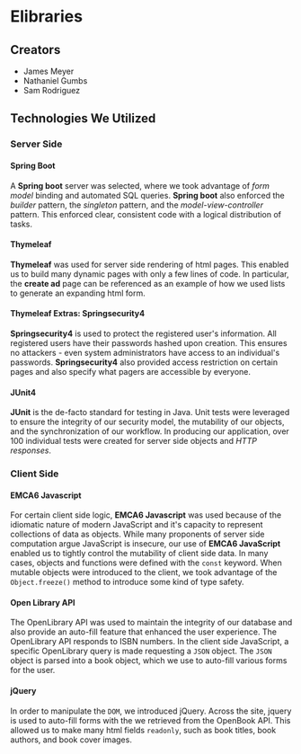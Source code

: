 # Elibraries

## Creators

- James Meyer
- Nathaniel Gumbs
- Sam Rodriguez

## Technologies We Utilized

### Server Side

#### Spring Boot

A **Spring boot** server was selected, where we took advantage of *form model* binding and automated SQL queries. 
**Spring boot** also enforced the *builder* pattern, the *singleton* pattern, and the *model-view-controller* pattern. 
This enforced clear, consistent code with a logical distribution of tasks.

#### Thymeleaf

**Thymeleaf** was used for server side rendering of html pages. This enabled us to build many dynamic pages with only a few
lines of code. In particular, the **create ad** page can be referenced as an example of how we used lists to generate an
expanding html form.

#### Thymeleaf Extras: Springsecurity4

**Springsecurity4** is used to protect the registered user's information. All registered users have their passwords hashed
upon creation. This ensures no attackers - even system administrators have access to an individual's passwords. 
**Springsecurity4** also provided access restriction on certain pages and also specify what pagers are accessible by everyone. 

#### JUnit4

**JUnit** is the de-facto standard for testing in Java. Unit tests were leveraged to ensure the integrity of our security
model, the mutability of our objects, and the synchronization of our workflow. In producing our application, over 100
individual tests were created for server side objects and *HTTP responses*.

### Client Side

#### EMCA6 Javascript

For certain client side logic, **EMCA6 Javascript** was used because of the idiomatic nature of modern JavaScript
and it's capacity to represent collections of data as objects. While many proponents of server side computation argue
JavaScript is insecure, our use of **EMCA6 JavaScript** enabled us to tightly control the mutability of client side data.
In many cases, objects and functions were defined with the `const` keyword. When mutable objects were introduced to the
client, we took advantage of the `Object.freeze()` method to introduce some kind of type safety.

#### Open Library API

The OpenLibrary API was used to maintain the integrity of our database and also provide an auto-fill feature that enhanced
the user experience. The OpenLibrary API responds to ISBN numbers. In the client side JavaScript, a specific OpenLibrary
query is made requesting a `JSON` object. The `JSON` object is parsed into a book object, which we use to auto-fill
various forms for the user.

#### jQuery

In order to manipulate the `DOM`, we introduced jQuery. Across the site, jquery is used to auto-fill forms with the we
retrieved from the OpenBook API. This allowed us to make many html fields `readonly`, such as book titles, book authors,
and book cover images.
